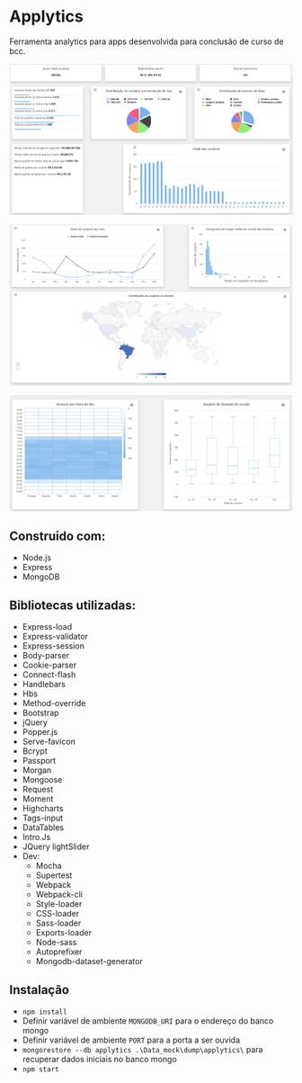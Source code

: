 # Applytics
Ferramenta analytics para apps desenvolvida para conclusão de curso de bcc.

![Dashboard screenshot](https://raw.githubusercontent.com/gm1357/Applytics/master/images/applytics1.PNG)

![Dashboard screenshot](https://raw.githubusercontent.com/gm1357/Applytics/master/images/applytics2.PNG)

![Dashboard screenshot](https://raw.githubusercontent.com/gm1357/Applytics/master/images/applytics3.PNG)

## Construido com:
- Node.js
- Express
- MongoDB

## Bibliotecas utilizadas:
- Express-load
- Express-validator
- Express-session
- Body-parser
- Cookie-parser
- Connect-flash
- Handlebars
- Hbs
- Method-override
- Bootstrap
- jQuery
- Popper.js
- Serve-favicon
- Bcrypt
- Passport
- Morgan
- Mongoose
- Request
- Moment
- Highcharts
- Tags-input
- DataTables
- Intro.Js
- JQuery lightSlider
- Dev:
    - Mocha
    - Supertest
    - Webpack
    - Webpack-cli
    - Style-loader
    - CSS-loader
    - Sass-loader
    - Exports-loader
    - Node-sass
    - Autoprefixer
    - Mongodb-dataset-generator

## Instalação
- `npm install`
- Definir variável de ambiente `MONGODB_URI` para o endereço do banco mongo
- Definir variável de ambiente `PORT` para a porta a ser ouvida
- `mongorestore --db applytics .\Data_mock\dump\applytics\` para recuperar dados iniciais no banco mongo
- `npm start`